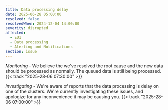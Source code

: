 ```yaml
---
title: Data processing delay
date: 2025-06-28 05:00:00
resolved: false
resolvedWhen: 2024-12-04 14:00:00
severity: disrupted
affected:
  - EU1
  - Data processing
  - Alerting and Notifications
section: issue
---
```


_Monitoring_ - We believe the we've resolved the root cause and the new data should be processed as normally. The queued data is still being processed. {{< track "2025-28-06 07:30:00" >}}

_Investigating_ - We're aware of reports that the data processing is delay on one of the clusters. We're currently investigating these issues, and apologize for any inconvenience it may be causing you. {{< track "2025-28-06 07:00:00" >}}
